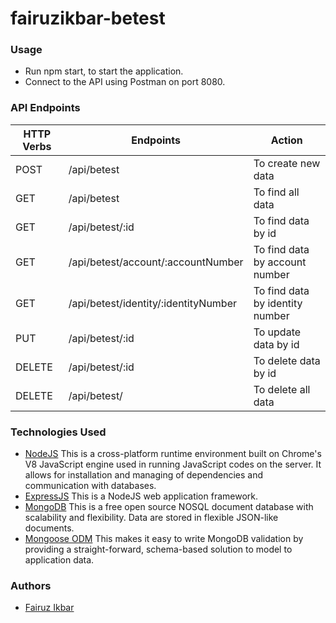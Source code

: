 # fairuzikbar-betest

### Usage

- Run npm start, to start the application.
- Connect to the API using Postman on port 8080.

### API Endpoints

| HTTP Verbs | Endpoints                            | Action                          |
| ---------- | ------------------------------------ | ------------------------------- |
| POST       | /api/betest                          | To create new data              |
| GET        | /api/betest                          | To find all data                |
| GET        | /api/betest/:id                      | To find data by id              |
| GET        | /api/betest/account/:accountNumber   | To find data by account number  |
| GET        | /api/betest/identity/:identityNumber | To find data by identity number |
| PUT        | /api/betest/:id                      | To update data by id            |
| DELETE     | /api/betest/:id                      | To delete data by id            |
| DELETE     | /api/betest/                         | To delete all data              |

### Technologies Used

- [NodeJS](https://nodejs.org/) This is a cross-platform runtime environment built on Chrome's V8 JavaScript engine used in running JavaScript codes on the server. It allows for installation and managing of dependencies and communication with databases.
- [ExpressJS](https://www.expresjs.org/) This is a NodeJS web application framework.
- [MongoDB](https://www.mongodb.com/) This is a free open source NOSQL document database with scalability and flexibility. Data are stored in flexible JSON-like documents.
- [Mongoose ODM](https://mongoosejs.com/) This makes it easy to write MongoDB validation by providing a straight-forward, schema-based solution to model to application data.

### Authors

- [Fairuz Ikbar](https://github.com/fairuzikbar)
